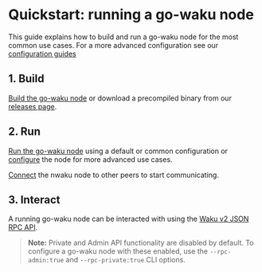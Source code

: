 # Quickstart: running a go-waku node

This guide explains how to build and run a go-waku node
for the most common use cases.
For a more advanced configuration see our [configuration guides](./how-to/configure.md)

## 1. Build

[Build the go-waku node](./how-to/build.md)
or download a precompiled binary from our [releases page](https://github.com/waku-org/go-waku/releases).
<!-- Docker images are published to [statusteam/go-waku](https://hub.docker.com/r/statusteam/go-waku/tags) on DockerHub. -->
<!-- TODO: more advanced explanation on finding and using docker images -->

## 2. Run

[Run the go-waku node](./how-to/run.md) using a default or common configuration
or [configure](./how-to/configure.md) the node for more advanced use cases.

[Connect](./how-to/connect.md) the nwaku node to other peers to start communicating.

## 3. Interact

A running go-waku node can be interacted with using the [Waku v2 JSON RPC API](https://rfc.vac.dev/spec/16/).

> **Note:** Private and Admin API functionality are disabled by default.
To configure a go-waku node with these enabled,
use the `--rpc-admin:true` and `--rpc-private:true` CLI options.
